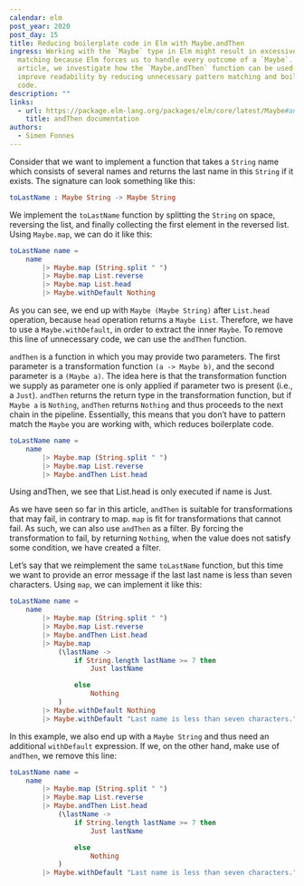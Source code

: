 ```yaml
---
calendar: elm
post_year: 2020
post_day: 15
title: Reducing boilerplate code in Elm with Maybe.andThen
ingress: Working with the `Maybe` type in Elm might result in excessive pattern
  matching because Elm forces us to handle every outcome of a `Maybe`. In this
  article, we investigate how the `Maybe.andThen` function can be used to
  improve readability by reducing unnecessary pattern matching and boilerplate
  code.
description: ""
links:
  - url: https://package.elm-lang.org/packages/elm/core/latest/Maybe#andThen
    title: andThen documentation
authors:
  - Simen Fonnes
---
```

Consider that we want to implement a function that takes a `String` name which consists of several names and returns the last name in this `String` if it exists. The signature can look something like this:

```elm
toLastName : Maybe String -> Maybe String
```
We implement the `toLastName` function by splitting the `String` on space, reversing the list, and finally collecting the first element in the reversed list. Using `Maybe.map`, we can do it like this:

```elm
toLastName name =
    name
        |> Maybe.map (String.split " ")
        |> Maybe.map List.reverse
        |> Maybe.map List.head
        |> Maybe.withDefault Nothing
```

As you can see, we end up with `Maybe (Maybe String)` after `List.head` operation, because `head` operation returns a `Maybe List`. Therefore, we have to use a `Maybe.withDefault`, in order to extract the inner `Maybe`. To remove this line of unnecessary code, we can use the `andThen` function.

`andThen` is a function in which you may provide two parameters. The first parameter is a transformation function `(a -> Maybe b)`, and the second parameter is a `(Maybe a)`. The idea here is that the transformation function we supply as parameter one is only applied if parameter two is present (i.e., a `Just`). `andThen` returns the return type in the transformation function, but if `Maybe a` is `Nothing`, `andThen` returns `Nothing` and thus proceeds to the next chain in the pipeline. Essentially, this means that you don’t have to pattern match the `Maybe` you are working with, which reduces boilerplate code.

```elm
toLastName name =
    name
        |> Maybe.map (String.split " ")
        |> Maybe.map List.reverse
        |> Maybe.andThen List.head
```

Using andThen, we see that List.head is only executed if name is Just. 

As we have seen so far in this article, `andThen` is suitable for transformations that may fail, in contrary to map. `map` is fit for transformations that cannot fail. As such, we can also use `andThen` as a filter. By forcing the transformation to fail, by returning `Nothing`, when the value does not satisfy some condition, we have created a filter. 

Let’s say that we reimplement the same `toLastName` function, but this time we want to provide an error message if the last last name is less than seven characters. Using `map`, we can implement it like this:

```elm
toLastName name =
    name
        |> Maybe.map (String.split " ")
        |> Maybe.map List.reverse
        |> Maybe.andThen List.head
        |> Maybe.map
            (\lastName ->
                if String.length lastName >= 7 then
                    Just lastName

                else
                    Nothing
            )
        |> Maybe.withDefault Nothing
        |> Maybe.withDefault "Last name is less than seven characters."
```

In this example, we also end up with a `Maybe String` and thus need an additional `withDefault` expression. If we, on the other hand, make use of `andThen`, we remove this line:

```elm
toLastName name =
    name
        |> Maybe.map (String.split " ")
        |> Maybe.map List.reverse
        |> Maybe.andThen List.head
            (\lastName ->
                if String.length lastName >= 7 then
                    Just lastName

                else
                    Nothing
            )
        |> Maybe.withDefault "Last name is less than seven characters."
```